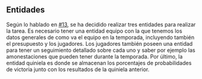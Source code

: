 ## Entidades

Según lo hablado en [#13](https://github.com/LuisMart7/ProBusiness/issues/13), se ha decidido realizar tres entidades para realizar la tarea. Es necesario tener una entidad equipo con la que tenemos los datos generales de como va el equipo en la temporada, incluyendo también el presupuesto y los jugadores. Los jugadores también poseen una entidad para tener un seguimiento detallado sobre cada uno y saber por ejemplo las amonestaciones que pueden tener durante la temporada. Por último, la entidad quiniela es donde se almacenan los porcentajes de probabilidades de victoria junto con los resultados de la quiniela anterior.